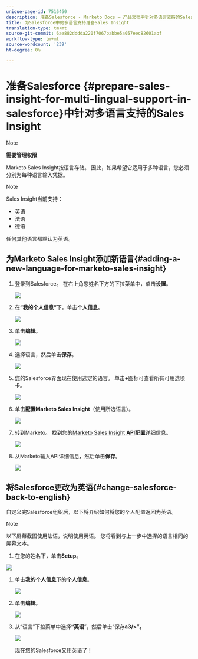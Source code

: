 ```yaml
---
unique-page-id: 7516460
description: 准备Salesforce - Marketo Docs — 产品文档中针对多语言支持的Sales Insight
title: 为Salesforce中的多语言支持准备Sales Insight
translation-type: tm+mt
source-git-commit: 6ae882dddda220f7067babbe5a057eec82601abf
workflow-type: tm+mt
source-wordcount: '239'
ht-degree: 0%

---
```



# 准备Salesforce {#prepare-sales-insight-for-multi-lingual-support-in-salesforce}中针对多语言支持的Sales Insight

>[!NOTE]
>
>**需要管理权限**

Marketo Sales Insight按语言存储。 因此，如果希望它适用于多种语言，您必须分别为每种语言输入凭据。

>[!NOTE]
>
>Sales Insight当前支持：
>
>* 英语
>* 法语
>* 德语

>
>
任何其他语言都默认为英语。

## 为Marketo Sales Insight添加新语言{#adding-a-new-language-for-marketo-sales-insight}

1. 登录到Salesforce。 在右上角您姓名下方的下拉菜单中，单击&#x200B;**设置**。

   ![](assets/image2015-7-6-16-3a5-3a6.png)

1. 在&#x200B;**“我的个人信息”**&#x200B;下，单击&#x200B;**个人信息**。

   ![](assets/image2015-7-6-16-3a5-3a25.png)

1. 单击&#x200B;**编辑**。

   ![](assets/image2015-7-6-16-3a5-3a38.png)

1. 选择语言，然后单击&#x200B;**保存**。

   ![](assets/image2015-7-6-16-3a5-3a47.png)

1. 您的Salesforce界面现在使用选定的语言。 单击&#x200B;**+**&#x200B;图标可查看所有可用选项卡。

   ![](assets/image2015-7-6-16-3a6-3a10.png)

1. 单击&#x200B;**配置Marketo Sales Insight**（使用所选语言）。

   ![](assets/image2015-7-6-16-3a7-3a15.png)

1. 转到Marketo。 找到您的[Marketo Sales Insight **API配置**&#x200B;详细信息](/help/marketo/product-docs/marketo-sales-insight/msi-for-salesforce/configuration/configure-marketo-sales-insight-in-salesforce-enterprise-unlimited.md#configure-marketo-sales-insight)。

   ![](assets/image2015-7-6-16-3a41-3a2.png)

1. 从Marketo输入API详细信息，然后单击&#x200B;**保存**。

   ![](assets/image2015-7-6-16-3a7-3a43.png)

## 将Salesforce更改为英语{#change-salesforce-back-to-english}

自定义完Salesforce组织后，以下将介绍如何将您的个人配置返回为英语。

>[!NOTE]
>
>以下屏幕截图使用法语，说明使用英语。  您将看到与上一步中选择的语言相同的屏幕文本。

1. 在您的姓名下，单击&#x200B;**Setup**。

![](assets/image2015-7-6-16-3a5-3a6.png)

1. 单击&#x200B;**我的个人信息**&#x200B;下的&#x200B;**个人信息**。

   ![](assets/image2015-7-6-16-3a8-3a3.png)

1. 单击&#x200B;**编辑**。

   ![](assets/image2015-7-6-16-3a8-3a19.png)

1. 从“语言”下拉菜单中选择&#x200B;**“英语**”，然后单击“保存&#x200B;**a3/>”。**

   ![](assets/image2015-7-6-16-3a8-3a31.png)

   现在您的Salesforce又用英语了！

